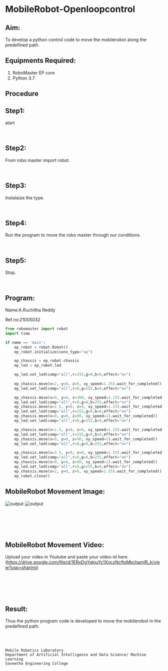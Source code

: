 # MobileRobot-Openloopcontrol
## Aim:

To develop a python control code to move the mobilerobot along the predefined path.

## Equipments Required:
1. RoboMaster EP core
2. Python 3.7

## Procedure

## Step1:
atart

<br/>

## Step2:
From robo master import robot.

<br/>

## Step3:
Instalaize the type.

<br/>

## Step4:
Run the program to move the robo master through our conditions.

<br/>

## Step5:
Stop.

<br/>

## Program:
Name:A.Ruchitha Reddy

Ref.no:21005032
```python
from robomaster import robot
import time

if name == 'main':
    ep_robot = robot.Robot()
    ep_robot.initialize(conn_type="ap")

    ep_chassis = ep_robot.chassis
    ep_led = ep_robot.led

    ep_led.set_led(comp="all",r=255,g=0,b=0,effect="on")   
       
    ep_chassis.move(x=2, y=0, z=0, xy_speed=1.25).wait_for_completed()
    ep_led.set_led(comp="all",r=0,g=255,b=0,effect="on") 

    ep_chassis.move(x=0, y=0, z=360, xy_speed=1.25).wait_for_completed()
    ep_led.set_led(comp="all",r=0,g=0,b=255,effect="on")  
    ep_chassis.move(x=2.5, y=0, z=0, xy_speed=1.25).wait_for_completed()
    ep_led.set_led(comp="all",r=255,g=0,b=0,effect="on") 
    ep_chassis.move(x=0, y=0, z=90, xy_speed=1).wait_for_completed() 
    ep_led.set_led(comp="all",r=0,g=255,b=0,effect="on") 

    ep_chassis.move(x=1.5, y=0, z=0, xy_speed=1.25).wait_for_completed()
    ep_led.set_led(comp="all",r=255,g=0,b=0,effect="on")
    ep_chassis.move(x=0, y=0, z=90, xy_speed=1).wait_for_completed() 
    ep_led.set_led(comp="all",r=0,g=0,b=255,effect="on")

    ep_chassis.move(x=2.5, y=0, z=0, xy_speed=1.25).wait_for_completed()
    ep_led.set_led(comp="all",r=0,g=0,b=255,effect="on")
    ep_chassis.move(x=0, y=0, z=90, xy_speed=1).wait_for_completed()
    ep_led.set_led(comp="all",r=0,g=255,b=0,effect="on")
    ep_chassis.move(x=2, y=0, z=0, xy_speed=1.25).wait_for_completed()
    ep_robot.close()
```

## MobileRobot Movement Image:
![output](https://github.com/RuchithaReddy28/mobilerobot-openloopcontrol/blob/main/mb1.jpeg?raw=true)
![output](https://github.com/RuchithaReddy28/mobilerobot-openloopcontrol/blob/main/mb2.jpeg?raw=true)

<br/>
<br/>
<br/>
<br/>

## MobileRobot Movement Video:

Upload your video in Youtube and paste your video-id here.
(https://drive.google.com/file/d/1ERxDgYqkiuYc1XnczNcftsMkchamlR_k/view?usp=sharing)


<br/>
<br/>
<br/>
<br/>

## Result:
Thus the python program code is developed to move the mobilerobot in the predefined path.


<br/>
<br/>

```
Mobile Robotics Laboratory
Department of Artificial Intelligence and Data Science/ Machine Learning
Saveetha Engineering College
```

